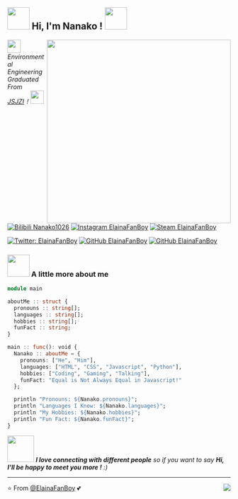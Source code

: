 <h2><img src="https://cdn.jsdelivr.net/gh/ElainaFanBoy/picx-images-hosting@master/20230719/1.gif" width="50"> Hi, I'm Nanako ! <img src="https://cdn.jsdelivr.net/gh/ElainaFanBoy/picx-images-hosting@master/20230719/1.gif" width="50"></h2>


<img align='right' src="https://cdn.jsdelivr.net/gh/ElainaFanBoy/picx-images-hosting@master/20230720/1.png" width="415">


<p><img src="https://cdn.jsdelivr.net/gh/ElainaFanBoy/picx-images-hosting@master/20230719/2.gif" width="30"> <em>Environmental Engineering Graduated From <a href="http://www.jsjzi.edu.cn">JSJZI</a>！<img src="https://cdn.jsdelivr.net/gh/ElainaFanBoy/picx-images-hosting@master/20230719/3.gif" width="30"></br>
</em></p>

[![Bilibili Nanako1026](https://img.shields.io/badge/@Nanako1026-f25d8e?style=flat&logo=bilibili&logoColor=white&link=https://space.bilibili.com/21466311)](https://space.bilibili.com/21466311)
[![Instagram ElainaFanBoy](https://img.shields.io/badge/@ElainaFanBoy-purple?style=flat&logo=instagram&logoColor=white&link=https://instagram.com/elainafanboy)](https://instagram.com/elainafanboy)
[![Steam ElainaFanBoy](https://img.shields.io/badge/@ElainaFanBoy-171a21?style=flat&logo=steam&logoColor=white&link=https://steamcommunity.com/id/ElainaFanBoy)](https://steamcommunity.com/id/ElainaFanBoy)


[![Twitter: ElainaFanBoy](https://img.shields.io/badge/@ElainaFanBoy233-1ca0f1?style=flat&logo=twitter&logoColor=white&link=https://twitter.com/ElainaFanBoy233)](https://twitter.com/ElainaFanBoy233)
[![GitHub ElainaFanBoy](https://img.shields.io/github/followers/ElainaFanBoy?label=followers&style=social)](https://github.com/ElainaFanBoy)
[![GitHub ElainaFanBoy](https://img.shields.io/github/stars/ElainaFanBoy?style=social)](https://github.com/ElainaFanBoy)


### <img src="https://cdn.jsdelivr.net/gh/ElainaFanBoy/picx-images-hosting@master/20230719/4.gif" width="50"> A little more about me


```Julia
module main

aboutMe :: struct {
  pronouns :: string[];
  languages :: string[];
  hobbies :: string[];
  funFact :: string;
}

main :: func(): void {
  Nanako :: aboutMe = {
    pronouns: ["He", "Him"],
    languages: ["HTML", "CSS", "Javascript", "Python"],
    hobbies: ["Coding", "Gaming", "Talking"],
    funFact: "Equal is Not Always Equal in Javascript!"
  };

  println "Pronouns: ${Nanako.pronouns}";
  println "Languages I Know: ${Nanako.languages}";
  println "My Hobbies: ${Nanako.hobbies}";
  println "Fun Fact: ${Nanako.funFact}";
}
```


<img src="https://cdn.jsdelivr.net/gh/ElainaFanBoy/picx-images-hosting@master/20230719/5.gif" width="60"> <em><b>I love connecting with different people</b> so if you want to say <b>Hi, I'll be happy to meet you more !</b> :)</em>


---


⭐️ From [@ElainaFanBoy](https://github.com/ElainaFanBoy) 💕
<img align='right' src="https://komarev.com/ghpvc/?username=ElainaFanBoy&label=Profile+Views&color=3a8755">
